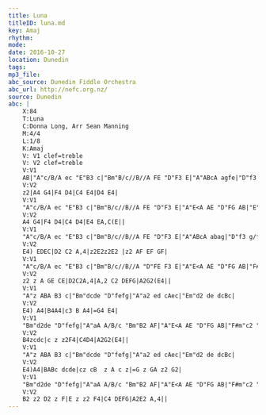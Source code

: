 ```yaml
---
title: Luna
titleID: luna.md
key: Amaj
rhythm:
mode:
date: 2016-10-27
location: Dunedin
tags:
mp3_file:
abc_source: Dunedin Fiddle Orchestra
abc_url: http://nefc.org.nz/
source: Dunedin
abc: |
    X:84
    T:Luna
    C:Donna Long, Arr Sean Manning
    M:4/4
    L:1/8
    K:Amaj
    V: V1 clef=treble
    V: V2 clef=treble
    V:V1
    AB|"A"c/B/A ec "E"B3 c|"Bm"B/c//B//A FE "D"F3 E|"A"ABcA agfe|"D"f3 g/f/ "E"e2 ed|
    V:V2
    z2|A4 G4|F4 D4|C4 E4|D4 E4|
    V:V1
    "A"c/B/A ec "E"B3 c|"Bm"B/c//B//A FE "D"F3 E|"A"E<A AE "D"FG AB|"E"c2 B2 "A"A3 A||
    V:V2
    A4 G4|F4 D4|C4 D4|E4 EA,C(E||
    V:V1
    "A"c/B/A ec "E"B3 c|"Bm"B/c//B//A FE "D"F3 E|"A"ABcA abag|"D"f3 g/f/"E"e2 d2|
    V:V2
    E4) EDEC|D2 C2 A,4|z2E2z2E2 |z2 AF EF GF|
    V:V1
    "A"c/B/A ec "E"B3 c|"Bm"B/c//B//A "D"FE F3 E|"A"E<A AE "D"FG AB|"F#m"c2 "E"B2 "A"A4||
    V:V2
    z2 z A GE CE|D2C2A,4|A,2 C2 DEFG|A2G2(E4||
    V:V1
    "A"z ABA B3 c|"Bm"dcde "D"fefg|"A"a2 ed cAec|"Em"d2 de dcBc|
    V:V2
    E4) A4|B4A4|c3 B A4|=G4 E4|
    V:V1
    "Bm"d2de "D"fefg|"A"aA A/B/c "Bm"B2 AF|"A"E<A AE "D"FG AB|"F#m"c2 "E"B2 "A"A4||
    V:V2
    B4zcdc|c z z2F4|C4D4|A2G2(E4||
    V:V1
    "A"z ABA B3 c|"Bm"dcde "D"fefg|"A"a2 ed cAec|"Em"d2 de dcBc|
    V:V2
    E4)A4|BABc dcde|cz cB  z A c z|=G z GA z2 G2|
    V:V1
    "Bm"d2de "D"fefg|"A"aA A/B/c "Bm"B2 AF|"A"E<A AE "D"FG AB|"F#m"c2 "E"B2 "A"A4||
    V:V2
    B2 z2 D2 z F|E z z2 F4|C4 DEFG|A2E2 A,4||
---
```

